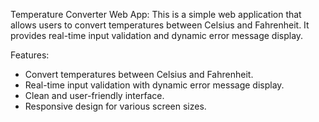 Temperature Converter Web App:
This is a simple web application that allows users to convert temperatures between Celsius and Fahrenheit. It provides real-time input validation and dynamic error message display.


Features:
- Convert temperatures between Celsius and Fahrenheit.
- Real-time input validation with dynamic error message display.
- Clean and user-friendly interface.
- Responsive design for various screen sizes.
